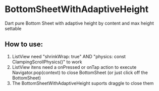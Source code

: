 # BottomSheetWithAdaptiveHeight
Dart pure Bottom Sheet with adaptive height by content and max height settable

## How to use:
  1. ListView need "shrinkWrap: true" AND "physics: const ClampingScrollPhysics()" to work
  2. ListView itens need a onPressed or onTap action to execute Navigator.pop(context) to close BottomSheet (or just click off the BottomSheet)
  3. The BottomSheetWithAdaptiveHeight suports draggle to close them
  
